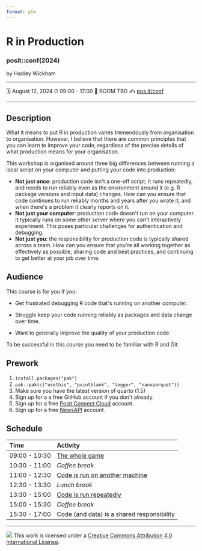 ```yaml
---
format: gfm
---
```


R in Production
================

### posit::conf(2024)

by Hadley Wickham

-----

:spiral_calendar: August 12, 2024
:alarm_clock:     09:00 - 17:00
:hotel:           ROOM TBD
:writing_hand:    [pos.it/conf](http://pos.it/conf)

-----

## Description

What it means to put R in production varies tremendously from organisation to organisation.
However, I believe that there are common principles that you can learn to improve your code, regardless of the precise details of what production means for your organisation.

This workshop is organised around three big differences between running a local script on your computer and putting your code into production:

-   **Not just once**: production code isn't a one-off script; it runs repeatedly, and needs to run reliably even as the environment around it (e.g. R package versions and input data) changes. How can you ensure that code continues to run reliably months and years after you wrote it, and when there's a problem it clearly reports on it.
-   **Not just your computer**: production code doesn't run on your computer. It typically runs on some other server where you can't interactively experiment. This poses particular challenges for authentication and debugging.
-   **Not just you**: the responsibility for production code is typically shared across a team. How can you ensure that you're all working together as effectively as possible, sharing code and best practices, and continuing to get better at your job over time.

## Audience

This course is for you if you:

-   Get frustrated debugging R code that's running on another computer.

-   Struggle keep your code running reliably as packages and data change over time.

-   Want to generally improve the quality of your production code.

To be successful in this course you need to be familiar with R and Git.

## Prework

1. `install.packages("pak")`
2. `pak::pak(c("usethis", "pointblank", "logger", "nanoparquet"))`
3. Make sure you have the latest version of quarto (1.5)
4. Sign up for a a free GitHub account if you don't already.
5. Sign up for a free [Posit Connect Cloud](https://connect.posit.cloud/) account.
6. Sign up for a free [NewsAPI](https://newsapi.org) account.

## Schedule

| Time          | Activity         |
| :------------ | :--------------- |
| 09:00 - 10:30 | [The whole game](materials/1-whole-game.pdf)        |
| 10:30 - 11:00 | *Coffee break*   |
| 11:00 - 12:30 | [Code is run on another machine](materials/2-another-server.pdf)        |
| 12:30 - 13:30 | *Lunch break*    |
| 13:30 - 15:00 | [Code is run repeatedly](materials/3-run-repeatedly.pdf)        |
| 15:00 - 15:30 | *Coffee break*   |
| 15:30 - 17:00 | Code (and data) is a shared responsibility        |


-----

![](https://i.creativecommons.org/l/by/4.0/88x31.png) This work is
licensed under a [Creative Commons Attribution 4.0 International
License](https://creativecommons.org/licenses/by/4.0/).
